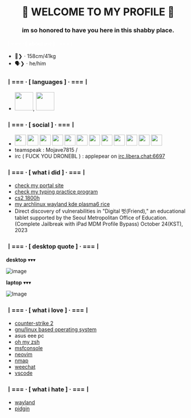 <h1 align="center">👋 WELCOME TO MY PROFILE 🫡</h1>
<h3 align="center">im so honored to have you here in this shabby place.</h3>

<b style="text-align: center; color: white;">ㅣ=== · [ about me ] · ===ㅣ</b>
- 📏❯ㆍ158cm/41kg
- 🗣️❯ㆍhe/him

### ㅣ=== · [ languages ] · ===ㅣ
- <img src="https://images.icon-icons.com/2699/PNG/512/python_logo_icon_168886.png" width="50" height="50" />, <img src="https://www.omar-ibrahim.com/images/raster/programming-language/clang.png" width="50" height="50" />

### ㅣ=== · [ social ] · ===ㅣ
- <a href="steamcommunity.com/id/p0pl99"><img src="https://github.com/user-attachments/assets/a9e4a9d4-6946-4966-af4a-824e9ce83384" width="30" height="30" /></a> <a href="https://store.epicgames.com/ko/u/0f6e62242aab4d6ea05a70c93211defa"><img src="https://github.com/user-attachments/assets/18c545bc-1abb-43c6-a93c-fc2bba1a8ea4" width="30" height="30" /></a> <a href="https://discord.com/users/684801166034731045"><img src="https://github.com/user-attachments/assets/a528f8d6-9dfb-42cf-8e5d-4ce06b1b94ba" width="30" height="30" /></a> <a href="https://telegram.me/@seoul_sexking"><img src="https://github.com/user-attachments/assets/ab94d07c-ff61-4fef-9695-f7823e0e05c0" width="30" height="30" /></a> <a href="https://www.bitview.net/user/MungtangE"><img src="https://github.com/user-attachments/assets/da2889d9-213c-4651-84a8-dc9977292bf0" width="30" height="30" /></a> <a href="https://blips.club/usercruser"><img src="https://github.com/user-attachments/assets/6a3f8c1f-28a3-412b-8798-aca2feb0effa" width="30" height="30" /></a> <a href="https://https://planet.moe/@tootuser77"><img src="https://github.com/user-attachments/assets/6b03f55b-1072-43fd-ba2f-faa8495f3caa" width="30" height="30" /></a> <a href="https://www.reddit.com/user/CartoonistItchy6764/"><img src="https://static-00.iconduck.com/assets.00/reddit-icon-512x512-q67bvjvq.png" width="30" height="30" /></a> <a href="https://watchpeopledie.tv/@p0pl99"><img src="https://github.com/user-attachments/assets/8a9e7a96-567b-49f0-ae34-71301011e7ae" width="30" height="30" /></a> <a href="https://spacehey.com/profile?id=2584121"><img src="https://github.com/user-attachments/assets/0f98df74-b5fa-4c72-a41f-c4a3db0f1d92" width="30" height="30" /></a> <a href="https://gallog.dcinside.com/public0006"><img src="https://github.com/user-attachments/assets/96bacefd-071c-4cb8-962d-997f43b002ae" width="30" height="30" /></a> <a href="gall.dcinside.com/softwaredev"><img src="https://github.com/user-attachments/assets/4653e85c-22b1-4b16-8d8d-8ab5c20ea5c9" width="30" height="30" /></a>
- teamspeak : Mojave7815 /
- irc ( FUCK YOU DRONEBL ) : applepear on [irc.libera.chat:6697](https://web.libera.chat/gamja)
  
  
### ㅣ=== · [ what i did ] · ===ㅣ
- [check my portal site](https://ishowfeed.neocities.org/)
- [check my typing practice program](https://github.com/usercruser/pytaja)
- [cs2 1800h](https://steamcommunity.com/id/p0pl99)
- [my archlinux wayland kde plasma6 rice](https://gall.dcinside.com/m/github/77657)
- Direct discovery of vulnerabilities in "Digital 벗(Friend)," an educational tablet supported by the Seoul Metropolitan Office of Education. (Complete Jailbreak with iPad MDM Profile Bypass) October 24(KST), 2023
  
### ㅣ=== · [ desktop quote ] · ===ㅣ
**desktop** ▾▾▾
  
![image](https://github.com/user-attachments/assets/1871b2df-f8a6-4942-92d8-782c96a067a1)
  
**laptop** ▾▾▾
  
![Image](https://github.com/user-attachments/assets/6f90b638-7c9e-4a8f-8c49-d47802e2120a)

### ㅣ=== · [ what i love ] · ===ㅣ
- [counter-strike 2](https://store.steampowered.com/app/730/CounterStrike_2/)
- [gnu/linux based operating system](https://namu.wiki/w/틀:Linux)
- asus eee pc
- [oh my zsh](https://github.com/ohmyzsh/ohmyzsh)
- [msfconsole](https://docs.rapid7.com/metasploit/msf-overview/)
- [neovim](https://neovim.io)
- [nmap](https://nmap.org)
- [weechat](https://weechat.org)
- [vscode](https://vscode.dev)

### ㅣ=== · [ what i hate ] · ===ㅣ
- [wayland](https://wayland.freedesktop.org)
- [pidgin](https://www.pidgin.im)
<meta name="fediverse:creator" content="@tootuser77@planet.moe">

